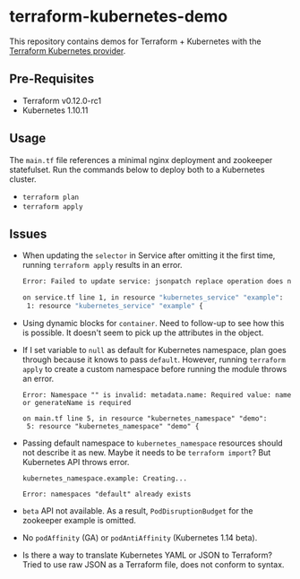 # terraform-kubernetes-demo

This repository contains demos for Terraform + Kubernetes with the [Terraform
Kubernetes
provider](https://www.terraform.io/docs/providers/kubernetes/index.html).

## Pre-Requisites

- Terraform v0.12.0-rc1
- Kubernetes 1.10.11

## Usage

The `main.tf` file references a minimal nginx deployment and zookeeper
statefulset. Run the commands below to deploy both to a Kubernetes cluster.

- `terraform plan`
- `terraform apply`

## Issues

- When updating the `selector` in Service after omitting it the first time,
  running `terraform apply` results in an error.

  ```sh
  Error: Failed to update service: jsonpatch replace operation does not apply: doc is missing key: /spec/selector

  on service.tf line 1, in resource "kubernetes_service" "example":
   1: resource "kubernetes_service" "example" {
  ```

- Using dynamic blocks for `container`. Need to follow-up to see how this is
  possible. It doesn't seem to pick up the attributes in the object.

- If I set variable to `null` as default for Kubernetes namespace, plan goes
  through because it knows to pass `default`. However, running `terraform apply`
  to create a custom namespace before running the module throws an error.

  ```shell
  Error: Namespace "" is invalid: metadata.name: Required value: name or generateName is required

  on main.tf line 5, in resource "kubernetes_namespace" "demo":
   5: resource "kubernetes_namespace" "demo" {
  ```

- Passing default namespace to `kubernetes_namespace` resources should not
  describe it as new. Maybe it needs to be `terraform import`? But Kubernetes
  API throws error.

  ```shell
  kubernetes_namespace.example: Creating...

  Error: namespaces "default" already exists
  ```

- `beta` API not available. As a result, `PodDisruptionBudget` for the zookeeper
  example is omitted.

- No `podAffinity` (GA) or `podAntiAffinity` (Kubernetes 1.14 beta).

- Is there a way to translate Kubernetes YAML or JSON to Terraform? Tried to use
  raw JSON as a Terraform file, does not conform to syntax.